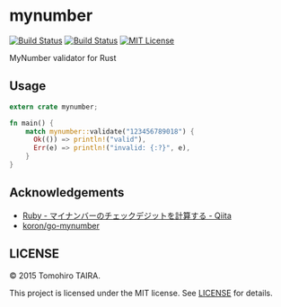 mynumber
================================================================================

[![Build Status](https://travis-ci.org/Tomohiro/mynumber.svg)](https://travis-ci.org/Tomohiro/mynumber)
[![Build Status](https://ci.appveyor.com/api/projects/status/github/Tomohiro/mynumber?svg=true)](https://ci.appveyor.com/project/Tomohiro/mynumber)
[![MIT License](http://img.shields.io/badge/license-MIT-blue.svg)](https://github.com/Tomohiro/mynumber/blob/master/LICENSE)

MyNumber validator for Rust


Usage
--------------------------------------------------------------------------------

```rust
extern crate mynumber;

fn main() {
    match mynumber::validate("123456789018") {
      Ok(()) => println!("valid"),
      Err(e) => println!("invalid: {:?}", e),
    }
}
```


Acknowledgements
--------------------------------------------------------------------------------

- [Ruby - マイナンバーのチェックデジットを計算する - Qiita](http://qiita.com/qube81/items/fa6ef94d3c8615b0ce64)
- [koron/go-mynumber](https://github.com/koron/go-mynumber)


LICENSE
--------------------------------------------------------------------------------

&copy; 2015 Tomohiro TAIRA.

This project is licensed under the MIT license. See [LICENSE](LICENSE) for details.
